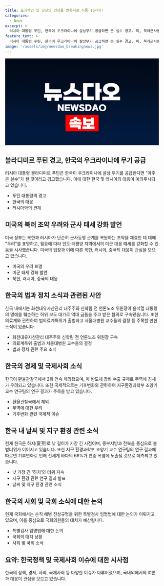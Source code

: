 ```yaml
---
title: 효과적인 팁 당신의 건강을 변화시킬 식품 10가지!
categories:
  - News
excerpt: >
  러시아 대통령 푸틴, 한국이 우크라이나에 살상무기 공급하면 큰 실수 경고. 미, 북러군사동맹에 우려 표명. 尹명예훼손 의혹 김만배·신학림 구속. 한반도 및 인도태평양의 미군태세 가산. 미 국부, 7개국을 환율 관찰국으로 지정. 하지의 더위 계속. 의료계 특위, 서울대병원 휴진중단 투표. 일류대 졸업자들 금융교육 부족으로 어려움 겪는 사례. 기후변화로 2100년 연중 폭염 예상. 美, 채상병특검법 입법청문회 진행. 국민의힘 의총서 野 남겨둔 7개 상임위 수용 논의.
feature_text: >
  러시아 대통령 푸틴, 한국이 우크라이나에 살상무기 공급하면 큰 실수 경고. 미, 북러군사동맹에 우려 표명. 尹명예훼손 의혹 김만배·신학림 구속. 한반도 및 인도태평양의 미군태세 가산. 미 국부, 7개국을 환율 관찰국으로 지정. 하지의 더위 계속. 의료계 특위, 서울대병원 휴진중단 투표. 일류대 졸업자들 금융교육 부족으로 어려움 겪는 사례. 기후변화로 2100년 연중 폭염 예상. 美, 채상병특검법 입법청문회 진행. 국민의힘 의총서 野 남겨둔 7개 상임위 수용 논의.
image: '/assets/img/newsdao_breakingnews.jpg'
---
```


<p><img src="/assets/img/newsdao_breakingnews.jpg" alt="pcversion 속보" /></p>

<h2 data-ke-size="size26">블라디미르 푸틴 경고, 한국의 우크라이나에 무기 공급</h2>

<p data-ke-size="size16">러시아 대통령 블라디미르 푸틴은 한국이 우크라이나에 살상 무기를 공급한다면 "아주 큰 실수"가 될 것이라고 경고했습니다. 이에 대한 한국 및 러시아의 대응이 예의주시되고 있습니다.</p>

<ul>
  <li>푸틴 대통령의 경고</li>
  <li>한국의 대응</li>
  <li>러시아와의 관계</li>
</ul>

<h2 data-ke-size="size26">미국의 북러 조약 우려와 군사 태세 강화 발언</h2>

<p data-ke-size="size16">미국 정부는 북한과 러시아가 단순히 군사동맹 관계를 복원하는 조약을 체결한 데 대해 "우려"를 표명하고, 필요에 따라 인도·태평양 지역에서의 미군 대응 태세를 강화할 수 있음을 시사했습니다. 미국의 입장과 이에 따른 북한, 러시아, 중국의 대응이 관심을 모으고 있습니다.</p>

<ul>
  <li>미국의 우려 표명</li>
  <li>미군 태세 강화 발언</li>
  <li>북한, 러시아, 중국의 대응</li>
</ul>

<h2 data-ke-size="size26">한국의 법과 정치 소식과 관련된 사안</h2>

<p data-ke-size="size16">한국 내에서는 화천대유자산관리 대주주와 신학림 전 언론노조 위원장이 윤석열 대통령의 명예를 훼손하는 허위 보도 대가로 억대 금품을 주고 받은 혐의로 구속됐습니다. 또한 의료계와 관련하여 범의료계특위가 출범하고 서울대병원 교수들의 결정 등 주목할 만한 소식이 있습니다.</p>

<ul>
  <li>화천대유자산관리 대주주와 신학림 전 언론노조 위원장 구속</li>
  <li>의료계특위 출범과 서울대병원 교수들의 결정</li>
  <li>법과 정치 관련 주요 소식</li>
</ul>

<h2 data-ke-size="size26">한국의 경제 및 국제사회 소식</h2>

<p data-ke-size="size16">한국이 환율관찰국에서 2회 연속 제외됐으며, 미 반도체 장비 수출 규제로 무역에 침체가 우려되고 있습니다. 또한 국제적으로는 기후변화와 관련하여 지구환경과학부 조양기 교수 연구팀의 연구 결과가 주목을 받고 있습니다.</p>

<ul>
  <li>환율관찰국에서 제외</li>
  <li>무역에 대한 우려</li>
  <li>기후변화 관련 국제적 이슈</li>
</ul>

<h2 data-ke-size="size26">한국 내 날씨 및 지구 환경 관련 소식</h2>

<p data-ke-size="size16">현재 한국은 하지(夏至)로 낮 길이가 가장 긴 시점이며, 중부지방과 전북을 중심으로 불볕더위가 이어지고 있습니다. 또한 지구 환경과학부 조양기 교수 연구팀의 연구 결과에 따르면 기후변화로 인해 전세계 바다의 68%가 연중 폭염에 노출될 것으로 예측되고 있습니다.</p>

<ul>
  <li>낮 가장 긴 '하지'와 더위 지속</li>
  <li>지구 환경 관련 연구 결과 발표</li>
  <li>날씨 및 지구 환경 관련 소식</li>
</ul>

<h2 data-ke-size="size26">한국의 사회 및 국회 소식에 대한 논의</h2>

<p data-ke-size="size16">현재 국회에서는 순직 해병 진상규명을 위한 특별검사 임명법에 대한 논의가 이뤄지고 있으며, 이를 중심으로 국회의원들의 대치가 예상됩니다.</p>

<ul>
  <li>특별검사 임명법에 대한 논의</li>
  <li>국회의 대치 상황</li>
  <li>사회 및 국회 소식</li>
</ul>

<h2 data-ke-size="size26">요약: 한국정책 및 국제사회 이슈에 대한 시사점</h2>

<p data-ke-size="size16">한국의 정책, 경제, 사회, 국제사회 등 다양한 이슈가 다루어졌으며, 국내외에서의 여론과 대응이 관심을 모으고 있습니다.</p>

